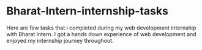 # Bharat-Intern-internship-tasks
Here are few tasks that i completed during my web development internship with Bharat Intern. I got a hands down experience of web development and enjoyed my internship journey throughout. 
